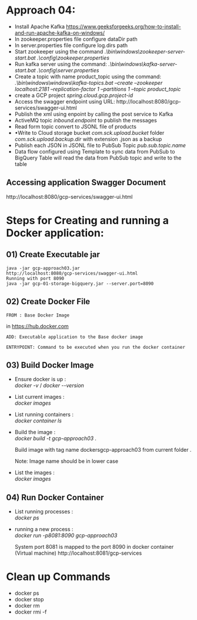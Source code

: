 # Approach 04:

* Install Apache Kafka https://www.geeksforgeeks.org/how-to-install-and-run-apache-kafka-on-windows/
* In zookeeper.properties file configure dataDir path
* In server.properties  file configure log.dirs path
* Start zookeeper using the command *.\bin\windows\zookeeper-server-start.bat .\config\zookeeper.properties*
* Run kafka server using the command: *.\bin\windows\kafka-server-start.bat .\config\server.properties*
* Create a topic with name product_topic using the command: *.\bin\windows\windows\kafka-topics.bat –create –zookeeper localhost:2181 –replication-factor 1 –partitions 1 –topic product_topic*
* create a GCP project *spring.cloud.gcp.project-id*
* Access the swagger endpoint using URL: http://localhost:8080/gcp-services/swagger-ui.html
* Publish the xml using enpoint by calling the post service to Kafka
* ActiveMQ topic *inbound.endpoint* to publish the messages
* Read form topic convert to JSONL file of products
* •Write to Cloud storage bucket *com.sck.upload.bucket* folder *com.sck.upload.backup.dir* with extension .json as a backup
* Publish each JSON in JSONL file to PubSub Topic *pub.sub.topic.name*
* Data flow configured using Template to sync data from PubSub to BigQuery Table will read the data from PubSub topic and write to the table


## Accessing application Swagger Document

http://localhost:8080/gcp-services/swagger-ui.html

# Steps for Creating and running a Docker application:
## 01) Create Executable jar
    java -jar gcp-approach03.jar
    http://localhost:8080/gcp-services/swagger-ui.html
    Running with port 8090
    java -jar gcp-01-storage-bigquery.jar --server.port=8090
## 02) Create Docker File
    FROM : Base Docker Image 
  in https://hub.docker.com
    
    ADD: Executable application to the Base docker image
    
    ENTRYPOINT: Command to be executed when you run the docker container
    
## 03) Build Docker Image
* Ensure docker is up :  
  *docker -v* / *docker --version*
* List current images :  
    *docker images*
* List running containers :  
  *docker container ls*
* Build the image :  
  *docker build -t gcp-approach03 .*
  
    Build image with tag name dockersgcp-approach03 from current folder .
  
    Note: Image name should be in lower case
* List the images :  
  *docker images*

## 04) Run Docker Container
* List running processes :  
  *docker ps*
* running a new process :  
  *docker run -p8081:8090 gcp-approach03*
  
    System port 8081 is mapped to the port 8090 in docker container (Virtual machine)
    http://localhost:8081/gcp-services

# Clean up Commands


- docker ps
- docker stop <ContainerID>
- docker rm <ContainerID>
- docker rmi -f <imageName>

